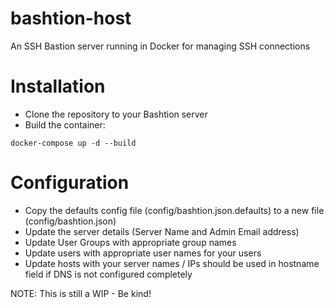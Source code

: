 # bashtion-host
An SSH Bastion server running in Docker for managing SSH connections

# Installation
* Clone the repository to your Bashtion server
* Build the container:
```
docker-compose up -d --build
```

# Configuration
* Copy the defaults config file (config/bashtion.json.defaults) to a new file (config/bashtion.json)
* Update the server details (Server Name and Admin Email address)
* Update User Groups with appropriate group names
* Update users with appropriate user names for your users
* Update hosts with your server names / IPs should be used in hostname field if DNS is not configured completely

NOTE: This is still a WIP - Be kind!
